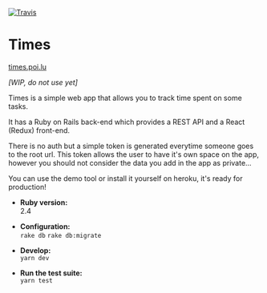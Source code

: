 [![Travis](https://img.shields.io/travis/benoitzohar/times.svg)](https://travis-ci.org/benoitzohar/times)

# Times
[times.poi.lu](http://times.poi.lu)

*[WIP, do not use yet]*

Times is a simple web app that allows you to track time spent on some tasks.

It has a Ruby on Rails back-end which provides a REST API and a React (Redux) front-end.


There is no auth but a simple token is generated everytime someone goes to the root url.
This token allows the user to have it's own space on the app, however you should not consider the data you add in the app as private...

You can use the demo tool or install it yourself on heroku, it's ready for production!


* **Ruby version:**  
    2.4

* **Configuration:**  
    `rake db`
    `rake db:migrate`

* **Develop:**  
    `yarn dev`

* **Run the test suite:**  
    `yarn test`
